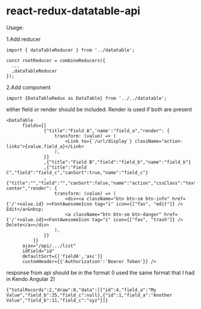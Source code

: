 # react-redux-datatable-api

Usage:

1.Add reducer
```
import { dataTableReducer } from '../datatable';

const rootReducer = combineReducers({
  ...
  ,dataTableReducer
});
```

2.Add component
```
import {DataTableRedux as DataTable} from '../../datatable';
```
either field or render should be included. Render is used if both are present
```
<DataTable
      fields={[
              {"title":"Field A",'name':"field_a","render": {
                  transform: (value) => (
                      <Link to={`/url/display`} className="action-links">{value.field_a}</Link>
                  ),
              }}
              ,{"title":"Field B","field":"field_b","name":"field_b"}
              ,{"title":"Field C","field":"field_c","canSort":true,"name":"field_c"}
              ,{"title":"","field":"","canSort":false,"name":"action","cssClass":"text-center","render": {
                  transform: (value) => (
                      <div><a className="btn btn-sm btn-info" href={'/'+value.id} ><FontAwesomeIcon tag="i" icon={["fas", "edit"]} /> Edit</a>&nbsp;
                      <a className="btn btn-sm btn-danger" href={'/'+value.id}><FontAwesomeIcon tag="i" icon={["fas", "trash"]} /> Delete</a></div>
                  ),
              }}
          ]}
      ajax="/api/.../list"
      idField="id"
      defaultSort={['fieldA','asc']}
      customHeader={{'Authorization':'Bearer Token'}} />
```
      
response from api should be in the format (I used the same format that I had in Kendo Angular 2)
```
{"totalRecords":2,"draw":0,"data":[{"id":4,"field_a":"My Value","field_b":25,"field_c":null},{"id":1,"field_a":"Another Value","field_b":11,"field_c":"xyz"}]}
```
